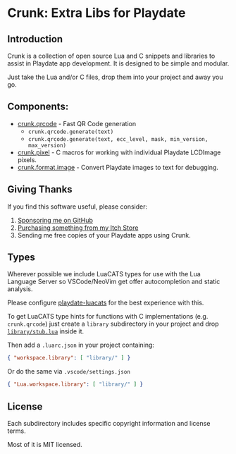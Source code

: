 # Crunk: Extra Libs for Playdate

## Introduction

Crunk is a collection of open source Lua and C snippets and
libraries to assist in Playdate app development.
It is designed to be simple and modular.

Just take the Lua and/or C files, drop them into your
project and away you go.

## Components:

- [crunk.qrcode](crunk/qrcode) - Fast QR Code generation
    - `crunk.qrcode.generate(text)`
    - `crunk.qrcode.generate(text, ecc_level, mask, min_version, max_version)`
- [crunk.pixel](crunk/crunk_pixel.h) -
C macros for working with individual Playdate LCDImage pixels.
- [crunk.format.image](crunk/format/image) - Convert Playdate images to text for debugging.

## Giving Thanks

If you find this software useful, please consider:

1. [Sponsoring me on GitHub](https://github.com/sponsors/notpeter/)
2. [Purchasing something from my Itch Store](https://notpeter.itch.io)
3. Sending me free copies of your Playdate apps using Crunk.

## Types

Wherever possible we include LuaCATS types for use with the
Lua Language Server so VSCode/NeoVim get offer autocompletion
and static analysis.

Please configure [playdate-luacats](https://github.com/notpeter/playdate-luacats)
for the best experience with this.

To get LuaCATS type hints for functions with C implementations
(e.g. `crunk.qrcode`) just create a `library` subdirectory in your
project and drop [`library/stub.lua`](library/stub.lua) inside it.

Then add a `.luarc.json` in your project containing:
```json
{ "workspace.library": [ "library/" ] }
```

Or do the same via `.vscode/settings.json`
```json
{ "Lua.workspace.library": [ "library/" ] }
```

## License

Each subdirectory includes specific copyright information
and license terms.

Most of it is MIT licensed.
